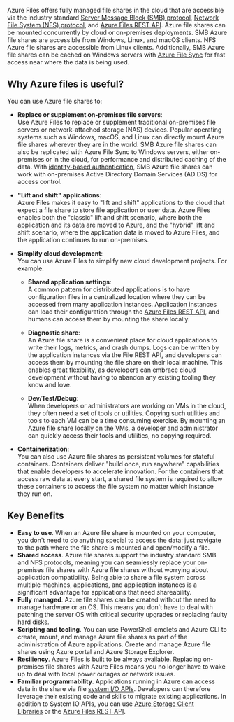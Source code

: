  Azure Files offers fully managed file shares in the cloud that are accessible via the industry standard [Server Message Block (SMB) protocol](https://learn.microsoft.com/en-us/windows/win32/fileio/microsoft-smb-protocol-and-cifs-protocol-overview), [Network File System (NFS) protocol](https://en.wikipedia.org/wiki/Network_File_System), and [Azure Files REST API](https://learn.microsoft.com/en-us/rest/api/storageservices/file-service-rest-api). Azure file shares can be mounted concurrently by cloud or on-premises deployments. SMB Azure file shares are accessible from Windows, Linux, and macOS clients. NFS Azure file shares are accessible from Linux clients. Additionally, SMB Azure file shares can be cached on Windows servers with [Azure File Sync](https://learn.microsoft.com/en-us/azure/storage/file-sync/file-sync-introduction) for fast access near where the data is being used.

## Why Azure files is useful? 

You can use Azure file shares to:

- **Replace or supplement on-premises file servers**:  
    Use Azure Files to replace or supplement traditional on-premises file servers or network-attached storage (NAS) devices. Popular operating systems such as Windows, macOS, and Linux can directly mount Azure file shares wherever they are in the world. SMB Azure file shares can also be replicated with Azure File Sync to Windows servers, either on-premises or in the cloud, for performance and distributed caching of the data. With [identity-based authentication](https://learn.microsoft.com/en-us/azure/storage/files/storage-files-active-directory-overview), SMB Azure file shares can work with on-premises Active Directory Domain Services (AD DS) for access control.
    
- **"Lift and shift" applications**:  
    Azure Files makes it easy to "lift and shift" applications to the cloud that expect a file share to store file application or user data. Azure Files enables both the "classic" lift and shift scenario, where both the application and its data are moved to Azure, and the "hybrid" lift and shift scenario, where the application data is moved to Azure Files, and the application continues to run on-premises.
    
- **Simplify cloud development**:  
    You can use Azure Files to simplify new cloud development projects. For example:
    
    - **Shared application settings**:  
        A common pattern for distributed applications is to have configuration files in a centralized location where they can be accessed from many application instances. Application instances can load their configuration through the [Azure Files REST API](https://learn.microsoft.com/en-us/rest/api/storageservices/file-service-rest-api), and humans can access them by mounting the share locally.
        
    - **Diagnostic share**:  
        An Azure file share is a convenient place for cloud applications to write their logs, metrics, and crash dumps. Logs can be written by the application instances via the File REST API, and developers can access them by mounting the file share on their local machine. This enables great flexibility, as developers can embrace cloud development without having to abandon any existing tooling they know and love.
        
    - **Dev/Test/Debug**:  
        When developers or administrators are working on VMs in the cloud, they often need a set of tools or utilities. Copying such utilities and tools to each VM can be a time consuming exercise. By mounting an Azure file share locally on the VMs, a developer and administrator can quickly access their tools and utilities, no copying required.
        
- **Containerization**:  
    You can also use Azure file shares as persistent volumes for stateful containers. Containers deliver "build once, run anywhere" capabilities that enable developers to accelerate innovation. For the containers that access raw data at every start, a shared file system is required to allow these containers to access the file system no matter which instance they run on.

## Key Benefits

- **Easy to use**. When an Azure file share is mounted on your computer, you don't need to do anything special to access the data: just navigate to the path where the file share is mounted and open/modify a file.
- **Shared access**. Azure file shares support the industry standard SMB and NFS protocols, meaning you can seamlessly replace your on-premises file shares with Azure file shares without worrying about application compatibility. Being able to share a file system across multiple machines, applications, and application instances is a significant advantage for applications that need shareability.
- **Fully managed**. Azure file shares can be created without the need to manage hardware or an OS. This means you don't have to deal with patching the server OS with critical security upgrades or replacing faulty hard disks.
- **Scripting and tooling**. You can use PowerShell cmdlets and Azure CLI to create, mount, and manage Azure file shares as part of the administration of Azure applications. Create and manage Azure file shares using Azure portal and Azure Storage Explorer.
- **Resiliency**. Azure Files is built to be always available. Replacing on-premises file shares with Azure Files means you no longer have to wake up to deal with local power outages or network issues.
- **Familiar programmability**. Applications running in Azure can access data in the share via file [system I/O APIs](https://learn.microsoft.com/en-us/dotnet/api/system.io.file). Developers can therefore leverage their existing code and skills to migrate existing applications. In addition to System IO APIs, you can use [Azure Storage Client Libraries](https://learn.microsoft.com/en-us/previous-versions/azure/dn261237\(v=azure.100\)) or the [Azure Files REST API](https://learn.microsoft.com/en-us/rest/api/storageservices/file-service-rest-api).